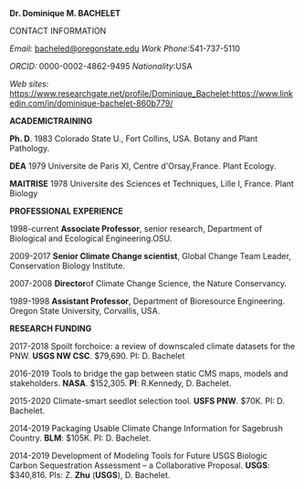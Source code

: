 **Dr. Dominique M. BACHELET**

 CONTACT INFORMATION

*Email:* bacheled@oregonstate.edu                                                         *Work Phone*:541-737-5110

*ORCID:* 0000-0002-4862-9495                                                             *Nationality*:USA

*Web sites:* https://www.researchgate.net/profile/Dominique_Bachelet;https://www.linkedin.com/in/dominique-bachelet-860b779/

 

**ACADEMICTRAINING**

**Ph. D**.             1983    Colorado State U., Fort Collins, USA. Botany and Plant Pathology.  

**DEA**                1979    Universite de Paris XI, Centre d'Orsay,France. Plant Ecology.

**MAITRISE**           1978    Universite des Sciences et Techniques, Lille I, France. Plant Biology

 

**PROFESSIONAL EXPERIENCE**

1998-current    **Associate Professor**, senior research, Department of Biological and Ecological Engineering.OSU.

2009-2017       **Senior Climate Change scientist**, Global Change Team Leader, Conservation Biology Institute.

2007-2008       **Director**of Climate Change Science, the Nature Conservancy.

1989-1998       **Assistant Professor**, Department of Bioresource Engineering. Oregon State University, Corvallis, USA.

 

**RESEARCH FUNDING**

2017-2018       Spoilt forchoice: a review of downscaled climate datasets for the PNW. **USGS NW CSC**. $79,690. PI: D. Bachelet

2016-2019       Tools to bridge the gap between static CMS maps, models and stakeholders. **NASA**. $152,305. **PI**: R.Kennedy, D. Bachelet.

2015-2020       Climate-smart seedlot selection tool. **USFS PNW**. $70K. PI: D. Bachelet. 

2014-2019       Packaging Usable Climate Change Information for Sagebrush Country. **BLM**: $105K. PI: D. Bachelet.

2014-2019       Development of Modeling Tools for Future USGS Biologic Carbon Sequestration Assessment – a Collaborative Proposal. **USGS**: $340,816. PIs: Z. **Zhu** (**USGS**), D. Bachelet.
